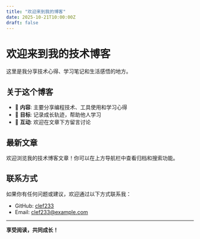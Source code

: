 ```yaml
---
title: "欢迎来到我的博客"
date: 2025-10-21T10:00:00Z
draft: false
---
```


# 欢迎来到我的技术博客

这里是我分享技术心得、学习笔记和生活感悟的地方。

## 关于这个博客

- 📝 **内容**: 主要分享编程技术、工具使用和学习心得
- 🎯 **目标**: 记录成长轨迹，帮助他人学习
- 💬 **互动**: 欢迎在文章下方留言讨论

## 最新文章

欢迎浏览我的技术博客文章！你可以在上方导航栏中查看归档和搜索功能。

## 联系方式

如果你有任何问题或建议，欢迎通过以下方式联系我：

- GitHub: [clef233](https://github.com/clef233)
- Email: clef233@example.com

---

**享受阅读，共同成长！**